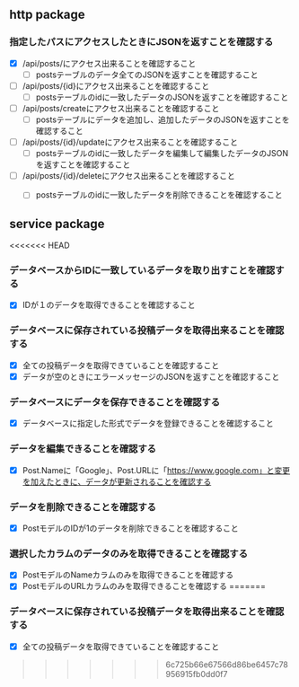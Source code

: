 ## http package

### 指定したパスにアクセスしたときにJSONを返すことを確認する
- [x] /api/posts/にアクセス出来ることを確認すること
    - [ ] postsテーブルのデータ全てのJSONを返すことを確認すること
- [ ] /api/posts/{id}にアクセス出来ることを確認すること
    - [ ] postsテーブルのidに一致したデータのJSONを返すことを確認すること
- [ ] /api/posts/createにアクセス出来ることを確認すること
    - [ ] postsテーブルにデータを追加し、追加したデータのJSONを返すことを確認すること
- [ ] /api/posts/{id}/updateにアクセス出来ることを確認すること
    - [ ] postsテーブルのidに一致したデータを編集して編集したデータのJSONを返すことを確認すること
- [ ] /api/posts/{id}/deleteにアクセス出来ることを確認すること
    - [ ] postsテーブルのidに一致したデータを削除できることを確認すること



## service package

<<<<<<< HEAD
### データベースからIDに一致しているデータを取り出すことを確認する
- [x] IDが１のデータを取得できることを確認すること

### データベースに保存されている投稿データを取得出来ることを確認する
- [x] 全ての投稿データを取得できていることを確認すること
- [x] データが空のときにエラーメッセージのJSONを返すことを確認すること

### データベースにデータを保存できることを確認する
- [x] データベースに指定した形式でデータを登録できることを確認すること

### データを編集できることを確認する
- [x] Post.Nameに「Google」、Post.URLに「https://www.google.com」と変更を加えたときに、データが更新されることを確認する

### データを削除できることを確認する
- [x] PostモデルのIDが1のデータを削除できることを確認すること

### 選択したカラムのデータのみを取得できることを確認する
- [x] PostモデルのNameカラムのみを取得できることを確認する
- [x] PostモデルのURLカラムのみを取得できることを確認する
=======
### データベースに保存されている投稿データを取得出来ることを確認する
- [x] 全ての投稿データを取得できていることを確認すること
>>>>>>> 6c725b66e67566d86be6457c78956915fb0dd0f7
